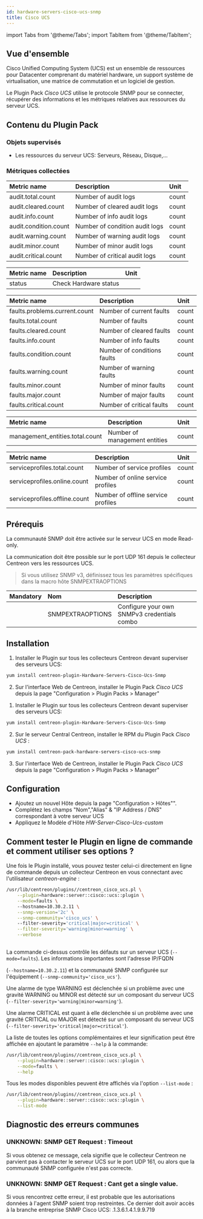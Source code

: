 ```yaml
---
id: hardware-servers-cisco-ucs-snmp
title: Cisco UCS
---
```

import Tabs from '@theme/Tabs';
import TabItem from '@theme/TabItem';


## Vue d'ensemble

Cisco Unified Computing System (UCS) est un ensemble de ressources pour Datacenter comprenant du matériel hardware, un support système de virtualisation, une matrice de commutation et un logiciel de gestion.

Le Plugin Pack *Cisco UCS* utilise le protocole SNMP pour se connecter, récupérer des informations et les métriques relatives aux ressources du serveur UCS.

## Contenu du Plugin Pack

### Objets supervisés

* Les ressources du serveur UCS: Serveurs, Réseau, Disque,...

### Métriques collectées

<Tabs groupId="sync">
<TabItem value="Audit-Logs" label="Audit-Logs">

| Metric name                  | Description                                | Unit  |
| :--------------------------- | :----------------------------------------- | :---- |
| audit.total.count            | Number of audit logs                       | count |
| audit.cleared.count          | Number of cleared audit logs               | count |                          
| audit.info.count             | Number of info audit logs                  | count |                      
| audit.condition.count        | Number of condition audit logs             | count |                             
| audit.warning.count          | Number of warning audit logs               | count |                            
| audit.minor.count            | Number of minor audit logs                 | count |                          
| audit.critical.count         | Number of critical audit logs              | count |                             

</TabItem>
<TabItem value="Equipment" label="Equipment">

| Metric name | Description                                | Unit |
| :---------- | :----------------------------------------- | :--- |
| status      | Check Hardware status                      |      |

</TabItem>
<TabItem value="Faults" label="Faults">

| Metric name                   | Description                                | Unit  |
| :---------------------------- | :----------------------------------------- | :---- |
| faults.problems.current.count | Number of current faults                   | count |
| faults.total.count            | Number of faults                           | count |
| faults.cleared.count          | Number of cleared faults                   | count |
| faults.info.count             | Number of info faults                      | count |
| faults.condition.count        | Number of conditions faults                | count |
| faults.warning.count          | Number of warning faults                   | count |
| faults.minor.count            | Number of minor faults                     | count |
| faults.major.count            | Number of major faults                     | count |
| faults.critical.count         | Number of critical faults                  | count |

</TabItem>
<TabItem value="Mgmt-Entities" label="Mgmt-Entities">

| Metric name                     | Description                                | Unit  |
| :------------------------------ | :----------------------------------------- | :---- |
| management_entities.total.count | Number of management entities              | count |

</TabItem>
<TabItem value="Service-Profile" label="Service-Profile">

| Metric name                   | Description                                | Unit  |
| :---------------------------- | :----------------------------------------- | :---- |
| serviceprofiles.total.count   | Number of service profiles                 | count |
| serviceprofiles.online.count  | Number of online service profiles          | count |
| serviceprofiles.offline.count | Number of offline service profiles         | count |


</TabItem>
</Tabs>


## Prérequis

La communauté SNMP doit être activée sur le serveur UCS en mode Read-only.

La communication doit être possible sur le port UDP 161 depuis le collecteur Centreon vers les ressources UCS.

  > Si vous utilisez SNMP v3, définissez tous les paramètres spécifiques dans la macro hôte SNMPEXTRAOPTIONS

| Mandatory   | Nom              | Description                                    |
| :---------- | :--------------- | :--------------------------------------------- |
|             | SNMPEXTRAOPTIONS | Configure your own SNMPv3 credentials combo    |

## Installation

<Tabs groupId="sync">
<TabItem value="Online License" label="Online License">

1. Installer le Plugin sur tous les collecteurs Centreon devant superviser des serveurs UCS:

```bash
yum install centreon-plugin-Hardware-Servers-Cisco-Ucs-Snmp
```

2. Sur l'interface Web de Centreon, installer le Plugin Pack *Cisco UCS* depuis la page "Configuration > Plugin Packs > Manager"

</TabItem>
<TabItem value="Offline License" label="Offline License">

1. Installer le Plugin sur tous les collecteurs Centreon devant superviser des serveurs UCS:

```bash
yum install centreon-plugin-Hardware-Servers-Cisco-Ucs-Snmp
```

2. Sur le serveur Central Centreon, installer le RPM du Plugin Pack *Cisco UCS* :

```bash
yum install centreon-pack-hardware-servers-cisco-ucs-snmp
```

3. Sur l'interface Web de Centreon, installer le Plugin Pack *Cisco UCS* depuis la page "Configuration > Plugin Packs > Manager"

</TabItem>
</Tabs>

## Configuration

* Ajoutez un nouvel Hôte depuis la page "Configuration > Hôtes"".
* Complétez les champs "Nom","Alias" & "IP Address / DNS" correspondant à votre serveur UCS
* Appliquez le Modèle d'Hôte *HW-Server-Cisco-Ucs-custom*

## Comment tester le Plugin en ligne de commande et comment utiliser ses options ?

Une fois le Plugin installé, vous pouvez tester celui-ci directement en ligne
de commande depuis un collecteur Centreon en vous connectant avec l'utilisateur
*centreon-engine* :

```bash
/usr/lib/centreon/plugins//centreon_cisco_ucs.pl \
    --plugin=hardware::server::cisco::ucs::plugin \
    --mode=faults \ 
    --hostname=10.30.2.11 \
    --snmp-version='2c' \
    --snmp-community='cisco_ucs' \ 
    --filter-severity='critical|major=critical' \
    --filter-severity='warning|minor=warning' \
    --verbose
               
```

La commande ci-dessus contrôle les défauts sur un serveur UCS (``` --mode=faults ```). Les informations importantes sont l'adresse IP/FQDN 

(``` --hostname=10.30.2.11 ```) et la communauté SNMP configurée sur l'équipement (``` --snmp-community='cisco_ucs' ```).

Une alarme de type WARNING est déclenchée si un problème avec une gravité WARNING ou MINOR est détecté sur un composant du serveur UCS (``` --filter-severity='warning|minor=warning' ```).

Une alarme CRITICAL est quant à elle déclenchée si un problème avec une gravité CRITICAL ou MAJOR est détecté sur un composant du serveur UCS (``` --filter-severity='critical|major=critical' ```).

La liste de toutes les options complémentaires et leur signification peut être affichée en ajoutant le paramètre ``` --help ``` à la commande:

```bash
/usr/lib/centreon/plugins//centreon_cisco_ucs.pl \
    --plugin=hardware::server::cisco::ucs::plugin \
    --mode=faults \
    --help
```

Tous les modes disponibles peuvent être affichés via l'option ``` --list-mode ``` :

```bash
/usr/lib/centreon/plugins//centreon_cisco_ucs.pl \
    --plugin=hardware::server::cisco::ucs::plugin \
    --list-mode
```

## Diagnostic des erreurs communes

### UNKNOWN: SNMP GET Request : Timeout

Si vous obtenez ce message, cela signifie que le collecteur Centreon ne parvient pas à contacter le serveur UCS sur le port UDP 161, ou alors que la communauté SNMP configurée n'est pas correcte.

### UNKNOWN: SNMP GET Request : Cant get a single value.

Si vous rencontrez cette erreur, il est probable que les autorisations données à l'agent SNMP soient trop restreintes. Ce dernier doit avoir accès à la branche entreprise SNMP Cisco UCS: .1.3.6.1.4.1.9.9.719
